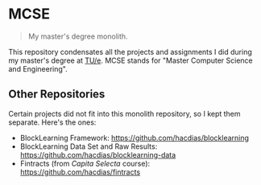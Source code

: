 # MCSE

> My master's degree monolith.

This repository condensates all the projects and assignments I did during my master's degree at [TU/e](https://www.tue.nl). MCSE stands for "Master Computer Science and Engineering".

## Other Repositories

Certain projects did not fit into this monolith repository, so I kept them separate. Here's the ones:

- BlockLearning Framework: https://github.com/hacdias/blocklearning
- BlockLearning Data Set and Raw Results: https://github.com/hacdias/blocklearning-data
- Fintracts (from *Capita Selecta* course): https://github.com/hacdias/fintracts
